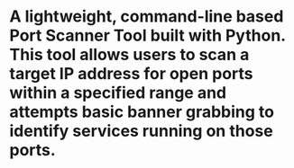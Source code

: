 # A lightweight, command-line based Port Scanner Tool built with Python. This tool allows users to scan a target IP address for open ports within a specified range and attempts basic banner grabbing to identify services running on those ports.
